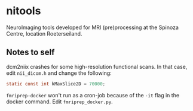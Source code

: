 # nitools
NeuroImaging tools developed for MRI (pre)processing at the Spinoza Centre, location Roeterseiland. 

## Notes to self
dcm2niix crashes for some high-resolution functional scans. In that case, edit `nii_dicom.h` and change the following:
```C
static const int kMaxSlice2D = 70000;
```

`fmriprep-docker` won't run as a cron-job because of the `-it` flag in the docker command.
Edit `fmriprep_docker.py`.
